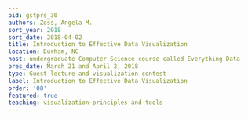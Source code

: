 ```yaml
---
pid: gstprs_30
authors: Zoss, Angela M.
sort_year: 2018
sort_date: 2018-04-02
title: Introduction to Effective Data Visualization
location: Durham, NC
host: undergraduate Computer Science course called Everything Data
pres_date: March 21 and April 2, 2018
type: Guest lecture and visualization contest
label: Introduction to Effective Data Visualization
order: '08'
featured: true
teaching: visualization-principles-and-tools
---
```

